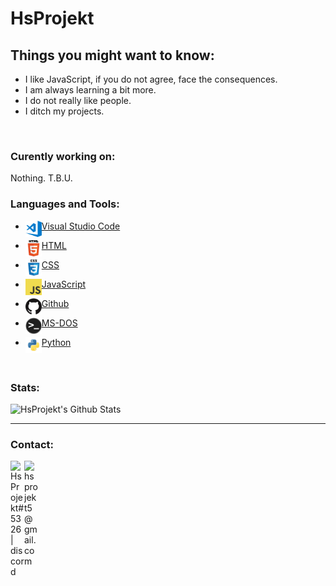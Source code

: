 # HsProjekt

## Things you might want to know:
- I like JavaScript, if you do not agree, face the consequences.
- I am always learning a bit more.
- I do not really like people.
- I ditch my projects.
<br />

### Curently working on:
Nothing. T.B.U.
<br />

### Languages and Tools:

- [<img align="left" alt="Visual Studio Code" width="26px" src="https://raw.githubusercontent.com/github/explore/80688e429a7d4ef2fca1e82350fe8e3517d3494d/topics/visual-studio-code/visual-studio-code.png" /> Visual Studio Code](https://code.visualstudio.com/docs/languages/java)

- [<img align="left" alt="HTML5" width="26px" src="https://raw.githubusercontent.com/github/explore/80688e429a7d4ef2fca1e82350fe8e3517d3494d/topics/html/html.png" /> HTML](https://developer.mozilla.org/en-US/docs/Web/HTML)

- [<img align="left" alt="CSS3" width="26px" src="https://raw.githubusercontent.com/github/explore/80688e429a7d4ef2fca1e82350fe8e3517d3494d/topics/css/css.png" /> CSS](https://developer.mozilla.org/en-US/docs/Web/CSS)

- [<img align="left" alt="JavaScript" width="26px" src="https://raw.githubusercontent.com/github/explore/80688e429a7d4ef2fca1e82350fe8e3517d3494d/topics/javascript/javascript.png" /> JavaScript](https://developer.mozilla.org/en-US/docs/Web/JavaScript)

- [<img align="left" alt="GitHub" width="26px" src="https://raw.githubusercontent.com/github/explore/78df643247d429f6cc873026c0622819ad797942/topics/github/github.png" /> Github](https://github.com/HsProjekt)

- [<img align="left" alt="MS-DOS bach" width="26px" src="https://raw.githubusercontent.com/github/explore/80688e429a7d4ef2fca1e82350fe8e3517d3494d/topics/terminal/terminal.png" /> MS-DOS](https://en.wikipedia.org/wiki/MS-DOS)


- [<img align="left" alt="Pyhton" width="26px" src="https://raw.githubusercontent.com/github/explore/80688e429a7d4ef2fca1e82350fe8e3517d3494d/topics/python/python.png" /> Python](https://www.python.org/)

<br />

### Stats:

<img display="block" alt="HsProjekt's Github Stats" src="https://github-readme-stats.codestackr.vercel.app/api?username=HsProjekt&show_icons=true" />
<br />

---

### Contact:
[<img align="left" alt="HsProjekt#5326 | discord" width="22px" src="https://cdn.jsdelivr.net/npm/simple-icons@v3/icons/discord.svg" />][discord]
[<img align="left" alt="hsprojekt5@gmail.com" width="22px" src="https://cdn.jsdelivr.net/npm/simple-icons@v3/icons/gmail.svg" />][mail]


[discord]: https://discord.gg/2cWxrCe
[mail]: mailto:hsprojekt5m@gmail.com
